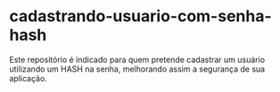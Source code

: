 # cadastrando-usuario-com-senha-hash
Este repositório é indicado para quem pretende cadastrar um usuário utilizando um HASH na senha, melhorando assim a segurança de sua aplicação.
